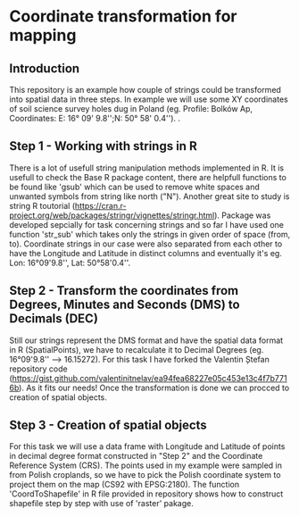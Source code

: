 # Coordinate transformation for mapping

## Introduction

This repository is an example how couple of strings could be transformed into spatial data in three steps. In example we will use some XY coordinates of soil science survey holes dug in Poland (eg. Profile: Bolków Ap, Coordinates: E: 16° 09' 9.8'';N: 50° 58' 0.4''). 
.   

## Step 1 - Working with strings in R

There is a lot of usefull string manipulation methods implemented in R. It is usefull to check the Base R package content, there are helpfull functions to be found like 'gsub' which can be used to remove white spaces and unwanted symbols from string like north ("N"). Another great site to study is string R toutorial (https://cran.r-project.org/web/packages/stringr/vignettes/stringr.html). Package was developed sepcially for task concerning strings and so far I have used one function 'str_sub' which takes only the strings in given order of space (from, to). Coordinate strings in our case were also separated from each other to have the Longitude and Latitude in distinct columns and eventually it's eg. Lon: 16°09'9.8'', Lat: 50°58'0.4''.

## Step 2 - Transform the coordinates from Degrees, Minutes and Seconds (DMS) to Decimals (DEC)

Still our strings represent the DMS format and  have the spatial data format in R (SpatialPoints), we have to recalculate it to Decimal Degrees (eg. 16°09'9.8'' --> 16.15272). For this task I have forked the Valentin Ștefan repository code (https://gist.github.com/valentinitnelav/ea94fea68227e05c453e13c4f7b7716b). As it fits our needs! Once the transformation is done we can procced to creation of spatial objects.

## Step 3 - Creation of spatial objects

For this task we will use a data frame with Longitude and Latitude of points in decimal degree format constructed in "Step 2" and the Coordinate Reference System (CRS). The points used in my example were sampled in from Polish croplands, so we have to pick the Polish coordinate system to project them on the map (CS92 with EPSG:2180). The function 'CoordToShapefile' in R file provided in repository shows how to construct shapefile step by step with use of 'raster' pakage.   
